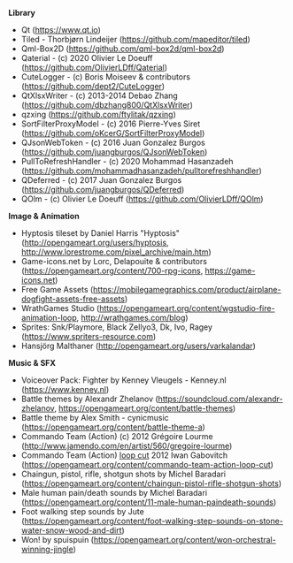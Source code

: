 **Library**

- Qt (https://www.qt.io)
- Tiled - Thorbjørn Lindeijer (https://github.com/mapeditor/tiled)
- Qml-Box2D (https://github.com/qml-box2d/qml-box2d)
- Qaterial - (c) 2020 Olivier Le Doeuff (https://github.com/OlivierLDff/Qaterial)
- CuteLogger - (c) Boris Moiseev & contributors (https://github.com/dept2/CuteLogger)
- QtXlsxWriter - (c) 2013-2014 Debao Zhang (https://github.com/dbzhang800/QtXlsxWriter)
- qzxing (https://github.com/ftylitak/qzxing) 
- SortFilterProxyModel - (c) 2016 Pierre-Yves Siret (https://github.com/oKcerG/SortFilterProxyModel)
- QJsonWebToken - (c) 2016 Juan Gonzalez Burgos (https://github.com/juangburgos/QJsonWebToken)
- PullToRefreshHandler - (c) 2020 Mohammad Hasanzadeh (https://github.com/mohammadhasanzadeh/pulltorefreshhandler)
- QDeferred - (c) 2017 Juan Gonzalez Burgos (https://github.com/juangburgos/QDeferred)
- QOlm - (c) Olivier Le Doeuff (https://github.com/OlivierLDff/QOlm)


**Image & Animation**

- Hyptosis tileset by Daniel Harris "Hyptosis" (http://opengameart.org/users/hyptosis, http://www.lorestrome.com/pixel_archive/main.htm)
- Game-icons.net by Lorc, Delapouite & contributors (https://opengameart.org/content/700-rpg-icons, https://game-icons.net)
- Free Game Assets (https://mobilegamegraphics.com/product/airplane-dogfight-assets-free-assets)
- WrathGames Studio (https://opengameart.org/content/wgstudio-fire-animation-loop, http://wrathgames.com/blog)
- Sprites: Snk/Playmore, Black Zellyo3, Dk, Ivo, Ragey (https://www.spriters-resource.com)
- Hansjörg Malthaner (http://opengameart.org/users/varkalandar)

**Music & SFX**

- Voiceover Pack: Fighter by Kenney Vleugels - Kenney.nl (https://www.kenney.nl)
- Battle themes by Alexandr Zhelanov (https://soundcloud.com/alexandr-zhelanov, https://opengameart.org/content/battle-themes)
- Battle theme by Alex Smith - cynicmusic (https://opengameart.org/content/battle-theme-a)
- Commando Team (Action) (c) 2012  Grégoire Lourme (http://www.jamendo.com/en/artist/560/gregoire-lourme)
- Commando Team (Action) [loop cut](c) 2012 Iwan Gabovitch (https://opengameart.org/content/commando-team-action-loop-cut)
- Chaingun, pistol, rifle, shotgun shots by Michel Baradari (https://opengameart.org/content/chaingun-pistol-rifle-shotgun-shots)
- Male human pain/death sounds by Michel Baradari (https://opengameart.org/content/11-male-human-paindeath-sounds)
- Foot walking step sounds by Jute (https://opengameart.org/content/foot-walking-step-sounds-on-stone-water-snow-wood-and-dirt)
- Won! by spuispuin (https://opengameart.org/content/won-orchestral-winning-jingle)
